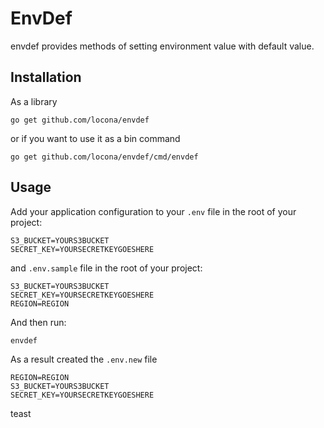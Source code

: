 # EnvDef

envdef provides methods of setting environment value with default value.

## Installation

As a library

```
go get github.com/locona/envdef
```

or if you want to use it as a bin command

```
go get github.com/locona/envdef/cmd/envdef
```

## Usage

Add your application configuration to your `.env` file in the root of your project:

```
S3_BUCKET=YOURS3BUCKET
SECRET_KEY=YOURSECRETKEYGOESHERE
```

and `.env.sample` file in the root of your project:

```
S3_BUCKET=YOURS3BUCKET
SECRET_KEY=YOURSECRETKEYGOESHERE
REGION=REGION
```

And then run:
```
envdef
```

As a result created the `.env.new` file

```
REGION=REGION
S3_BUCKET=YOURS3BUCKET
SECRET_KEY=YOURSECRETKEYGOESHERE
```

teast
